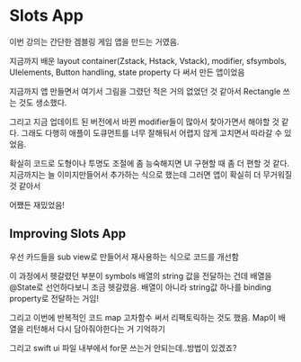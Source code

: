 #  Slots App

이번 강의는 간단한 겜블링 게임 앱을 만드는 거였음.  

지금까지 배운 layout container(Zstack, Hstack, Vstack), modifier, sfsymbols, UIelements, Button handling, state property 다 써서 만든 앱이었음

지금까지 앱 만들면서 여기서 그림을 그렸던 적은 거의 없었던 것 같아서 Rectangle 쓰는 것도 생소했다.

그리고 지금 업데이트 된 버전에서 바뀐 modifier들이 많아서 찾아가면서 해야할 것 같다. 그래도 다행히 애플이 도큐먼트를 너무 잘해둬서 어렵지 않게 고치면서 따라갈 수 있었음.

확실히 코드로 도형이나 투명도 조절에 좀 능숙해지면 UI 구현할 때 좀 더 편할 것 같다. 지금까지는 늘 이미지만들어서 추가하는 식으로 했는데 그러면 앱이 확실히 더 무거워질 것 같아서

어쨌든 재밌었음!

## Improving Slots App

우선 카드들을 sub view로 만들어서 재사용하는 식으로 코드를 개선함

이 과정에서 헷갈렸던 부분이 symbols 배열의 string 값을 전달하는 건데 배열을 @State로 선언하다보니 조금 헷갈렸음. 배열이 아니라 string값 하나를 binding property로 전달하는 거임!

그리고 이번에 반복적인 코드 map 고차함수 써서 리팩토릭하는 것도 했음. Map이 배열을 리턴해서 다시 담아줘야한다는 거 기억하기

그리고 swift ui 파일 내부에서 for문 쓰는거 안되는데..방법이 있겠죠?





